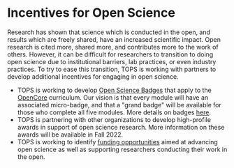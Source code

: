 # Incentives for Open Science

Research has shown that science which is conducted in the open, and results which are freely shared, have an increased scientific impact. Open research is cited more, shared more, and contributes more to the work of others. However, it can be difficult for researchers to transition to doing open science due to institutional barriers, lab practices, or even industry practices. To try to ease this transition, TOPS is working with partners to develop additional incentives for engaging in open science.
- TOPS is working to develop [Open Science Badges](./badging_motivation.md) that apply to the [OpenCore](/docs/Area2_Capacity_Sharing/OpenCore/readme.md) curriculum. Our vision is that every module will have an associated micro-badge, and that a "grand badge" will be available for those who complete all five modules. More details on badges [here](./micro-badging_details.md).
- TOPS is partnering with other organizations to develop high-profile awards in support of open science research. More information on these awards will be available in Fall 2022.
- TOPS is working to identify [funding opportunities](https://github.com/nasa/Transform-to-Open-Science/tree/main/docs/Area4_Moving_To_Openness) aimed at advancing open science as well as supporting researchers conducting their work in the open.

